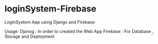 # loginSystem-Firebase
LoginSystem App using Django and Firebase


Usage:
  Djanog : In order to created the Web App
  Firebase : For Database , Storage and Deployment

